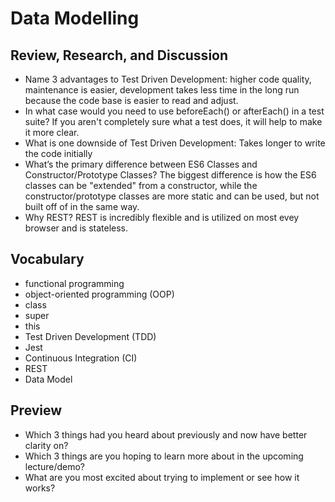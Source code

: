 # Data Modelling

## Review, Research, and Discussion
  - Name 3 advantages to Test Driven Development: higher code quality, maintenance is easier, development takes less time in the long run because the code base is easier to read and adjust.
  - In what case would you need to use beforeEach() or afterEach() in a test suite? If you aren't completely sure what a test does, it will help to make it more clear.
  - What is one downside of Test Driven Development: Takes longer to write the code initially
  - What’s the primary difference between ES6 Classes and Constructor/Prototype Classes? The biggest difference is how the ES6 classes can be "extended" from a constructor, while the constructor/prototype classes are more static and can be used, but not built off of in the same way.
  - Why REST? REST is incredibly flexible and is utilized on most evey browser and is stateless. 
  
## Vocabulary
  - functional programming
  - object-oriented programming (OOP)
  - class
  - super
  - this
  - Test Driven Development (TDD)
  - Jest
  - Continuous Integration (CI)
  - REST
  - Data Model


## Preview
  - Which 3 things had you heard about previously and now have better clarity on?
  - Which 3 things are you hoping to learn more about in the upcoming lecture/demo?
  - What are you most excited about trying to implement or see how it works?




